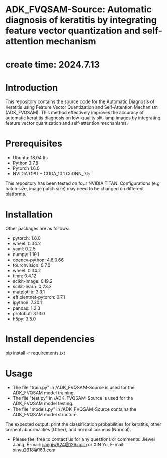 # ADK_FVQSAM-Source: Automatic diagnosis of keratitis by integrating feature vector quantization and self-attention mechanism
# create time: 2024.7.13

# Introduction
This repository contains the source code for the Automatic Diagnosis of Keratitis using Feature Vector Quantization and Self-Attention Mechanism (ADK_FVQSAM). 
This method effectively improves the accuracy of automatic keratitis diagnosis on low-quality slit-lamp images by integrating feature vector quantization and self-attention mechanisms.

# Prerequisites
* Ubuntu: 18.04 lts
* Python 3.7.8
* Pytorch 1.6.0
* NVIDIA GPU + CUDA_10.1 CuDNN_7.5

This repository has been tested on four NVIDIA TITAN. Configurations (e.g batch size, image patch size) may need to be changed on different platforms.

# Installation
Other packages are as follows:
* pytorch: 1.6.0 
* wheel: 0.34.2
* yaml:  0.2.5
* numpy: 1.19.1
* opencv-python: 4.6.0.66
* tourchvision: 0.7.0
* wheel:  0.34.2
* timn: 0.4.12
* scikit-image: 0.19.2
* scikit-learn: 0.23.2
* matplotlib: 3.3.1
* efficientnet-pytorch: 0.7.1
* ipython: 7.30.1
* pandas: 1.2.3
* protobuf: 3.13.0
* h5py: 3.5.0


# Install dependencies
pip install -r requirements.txt

# Usage
* The file "train.py" in /ADK_FVQSAM-Source is used for the ADK_FVQSAM model training.
* The file "test.py" in /ADK_FVQSAM-Source is used for the ADK_FVQSAM model testing.
* The file "models.py" in /ADK_FVQSAM-Source contains the ADK_FVQSAM model structure.



The expected output: print the classification probabilities for  keratitis, other corneal abnormalities (Other), and normal corneas (Normal).


* Please feel free to contact us for any questions or comments: Jiewei Jiang, E-mail: jiangjw924@126.com or XIN Yu, E-mail: xinyu2918@163.com.
